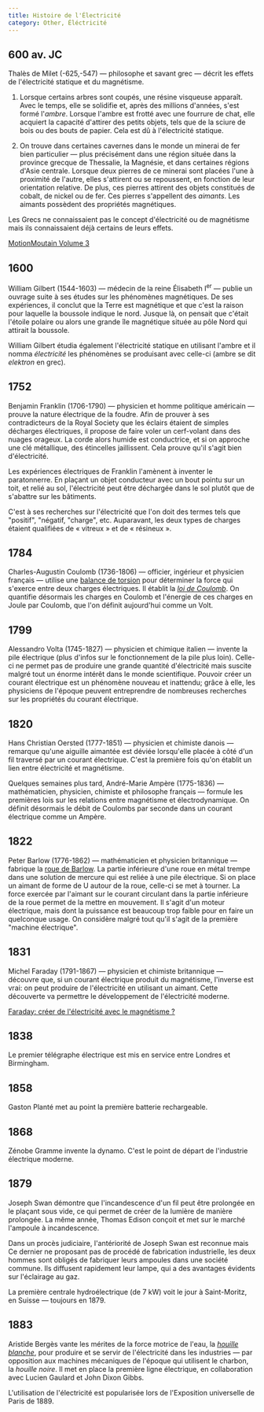 ```yaml
---
title: Histoire de l'Électricité
category: Other, Éléctricité
---
```


## 600 av. JC

Thalès de Milet (-625,-547) — philosophe et savant grec — décrit les effets de l'électricité statique et du magnétisme.

1. Lorsque certains arbres sont coupés, une résine visqueuse apparaît. Avec le temps, elle se solidifie et, après des millions d'années, s'est formé l'*ambre*. Lorsque l'ambre est frotté avec une fourrure de chat, elle acquiert la capacité d'attirer des petits objets, tels que de la sciure de bois ou des bouts de papier. Cela est dû à l'électricité statique.

2. On trouve dans certaines cavernes dans le monde un minerai de fer bien particulier — plus précisément dans une région  située dans la province grecque de Thessalie, la Magnésie, et dans certaines régions d'Asie centrale. Lorsque deux pierres de ce minerai sont placées l'une à proximité de l'autre, elles s'attirent ou se repoussent, en fonction de leur orientation relative. De plus, ces pierres attirent des objets constitués de cobalt, de nickel ou de fer. Ces pierres s'appellent des *aimants*. Les aimants possèdent des propriétés magnétiques.

Les Grecs ne connaissaient pas le concept d'électricité ou de magnétisme mais ils connaissaient déjà certains de leurs effets.

[MotionMoutain Volume 3](http://www.motionmountain.net/MontagneMouvement-volume3.pdf)

## 1600

William Gilbert (1544-1603) — médecin de la reine Élisabeth I<sup>er</sup> — publie un ouvrage suite à ses études sur les phénomènes magnétiques.
De ses expériences, il conclut que la Terre est magnétique et que c'est la raison pour laquelle la boussole indique le nord. Jusque là, on pensait que c'était l'étoile polaire ou alors une grande île magnétique située au pôle Nord qui attirait la boussole.

William Gilbert étudia également l'électricité statique en utilisant l'ambre et il nomma *électricité* les phénomènes se produisant avec celle-ci (ambre se dit *elektron* en grec).

## 1752

Benjamin Franklin (1706-1790) — physicien et homme politique américain — prouve la nature électrique de la foudre. Afin de prouver à ses contradicteurs de la Royal Society que les éclairs étaient de simples décharges électriques, il propose de faire voler un cerf-volant dans des nuages orageux. La corde alors humide est conductrice, et si on approche une clé métallique, des étincelles jaillissent. Cela prouve qu'il s'agit bien d'électricité.

Les expériences électriques de Franklin l'amènent à inventer le paratonnerre. En  plaçant un objet conducteur avec un bout pointu sur un toit, et relié au sol, l'électricité peut être déchargée dans le sol plutôt que de s'abattre sur les bâtiments.

C'est à ses recherches sur l'électricité que l'on doit des termes tels que "positif", "négatif, "charge", etc. Auparavant, les deux types de charges étaient qualifiées de « vitreux » et de « résineux ».

## 1784

Charles-Augustin Coulomb (1736-1806) — officier, ingérieur et physicien français — utilise une [balance de torsion](https://fr.wikipedia.org/wiki/Balance_de_torsion) pour déterminer la force qui s'exerce entre deux charges électriques. Il établit la [*loi de Coulomb*](https://fr.wikipedia.org/wiki/Loi_de_Coulomb_(%C3%A9lectrostatique)). On quantifie désormais les charges en Coulomb et l'énergie de ces charges en Joule par Coulomb, que l'on définit aujourd'hui comme un Volt.

## 1799

Alessandro Volta (1745-1827) — physicien et chimique italien — invente la pile électrique (plus d'infos sur le fonctionnement de la pile plus loin). Celle-ci ne permet pas de produire une grande quantité d'électricité mais suscite malgré tout un énorme intérêt dans le monde scientifique. Pouvoir créer un courant électrique est un phénomène nouveau et inattendu; grâce à elle, les physiciens de l'époque peuvent entreprendre de nombreuses recherches sur les propriétés du courant électrique.

## 1820

Hans Christian Oersted (1777-1851) — physicien et chimiste danois — remarque qu'une aiguille aimantée est déviée lorsqu'elle placée à côté d'un fil traversé par un courant électrique. C'est la première fois qu'on établit un lien entre électricité et magnétisme.

Quelques semaines plus tard, André-Marie Ampère (1775-1836) — mathématicien, physicien, chimiste et philosophe français — formule les premières lois sur les relations entre magnétisme et électrodynamique. On définit désormais le débit de Coulombs par seconde dans un courant électrique comme un Ampère.

## 1822

Peter Barlow (1776-1862) — mathématicien et physicien britannique — fabrique la [roue de Barlow](https://fr.wikipedia.org/wiki/Roue_de_Barlow). La partie inférieure d'une roue en métal trempe dans une solution de mercure qui est reliée à une pile électrique. Si on place un aimant de forme de U autour de la roue, celle-ci se met à tourner. La force exercée par l'aimant sur le courant circulant dans la partie inférieure de la roue permet de la mettre en mouvement.
Il s'agit d'un moteur électrique, mais dont la puissance est beaucoup trop faible pour en faire un quelconque usage. On considère malgré tout qu'il s'agit de la première "machine électrique".

## 1831

Michel Faraday (1791-1867) — physicien et chimiste britannique — découvre que, si un courant électrique produit du magnétisme, l'inverse est vrai: on peut produire de l'électricité en utilisant un aimant. Cette découverte va permettre le développement de l'électricité moderne.

[Faraday: créer de l'électricité avec le magnétisme ?](https://www.youtube.com/watch?v=4XR6pLJrhaI)

## 1838

Le premier télégraphe électrique est mis en service entre Londres et Birmingham.

## 1858

Gaston Planté met au point la première batterie rechargeable.

## 1868

Zénobe Gramme invente la dynamo. C'est le point de départ de l'industrie électrique moderne.

## 1879

Joseph Swan démontre que l'incandescence d'un fil peut être prolongée en le plaçant sous vide, ce qui permet de créer de la lumière de manière prolongée. La même année, Thomas Edison conçoit et met sur le marché l'ampoule à incandescence.

Dans un procès judiciaire, l'antériorité de Joseph Swan est reconnue mais Ce dernier ne proposant pas de procédé de fabrication industrielle, les deux hommes sont obligés de fabriquer leurs ampoules dans une société commune. Ils diffusent rapidement leur lampe, qui a des avantages évidents sur l'éclairage au gaz.

La première centrale hydroélectrique (de 7 kW) voit le jour à Saint-Moritz, en Suisse — toujours en 1879.

## 1883

Aristide Bergès vante les mérites de la force motrice de l'eau, la [*houille blanche*](https://fr.wikipedia.org/wiki/Exposition_internationale_de_la_houille_blanche_de_1925), pour produire et se servir de l'électricité dans les industries — par opposition aux machines mécaniques de l'époque qui utilisent le charbon, la *houille noire*. Il met en place la première ligne électrique, en collaboration avec Lucien Gaulard et John Dixon Gibbs.

L'utilisation de l'électricité est popularisée lors de l'Exposition universelle de Paris de 1889.